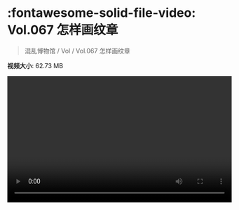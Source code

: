 # :fontawesome-solid-file-video: Vol.067 怎样画纹章

> 混乱博物馆 / Vol / Vol.067 怎样画纹章

**视频大小**: 62.73 MB

<video id="V-d2a69d0b39e0745eb7005e917e5e31b8" width="512" height="288" preload="none" playsinline webkit-playsinline></video>
